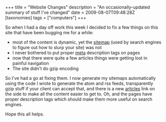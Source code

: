 +++
title = "Website Changes"
description = "An occasionally-updated summary of stuff I've changed"
date = 2009-08-07T09:48:28Z
[taxonomies]
tags = ["computers"]
+++


So when I had a day off work this week I decided to fix a few things on
this site that have been bugging me for a while:
* most of the content is dynamic, yet the [sitemap][5] (used by search
engines to figure out how to slurp your site) was not
* I never bothered to put proper [meta][6] description tags on pages
* now that there were quite a few articles things were getting lost
in painful navigation
* The site didn't do gzip encoding

So I've had a go at fixing them. I now generate my sitemaps
automatically using the code I wrote to generate the atom and rss
feeds, transparently gzip stuff if your client can accept that, and
there is a new [articles][8] link on the side to make all the content easier to
get to. Oh, and the pages have proper description tags which should
make them more useful on search engines.

Hope this all helps.

[5]: http://www.sitemaps.org/
[6]: http://www.google.com/support/webmasters/bin/answer.py?answer=35264&hl=en#1
[8]: http://www.uncarved.com/articles/
